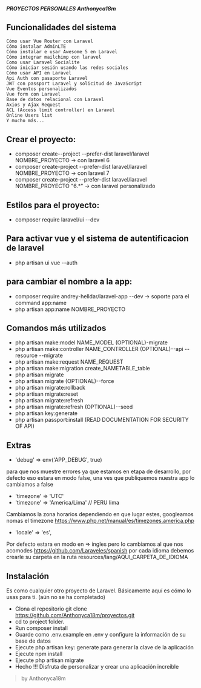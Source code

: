 ##### PROYECTOS PERSONALES Anthonyca18m
## Funcionalidades del sistema
    Cómo usar Vue Router con Laravel
    Cómo instalar AdminLTE
    Cómo instalar e usar Awesome 5 en Laravel
    Cómo integrar mailchimp con laravel
    Como usar Laravel Socialite
    Cómo iniciar sesión usando las redes sociales
    Cómo usar API en Laravel
    Api Auth con pasaporte Laravel
    JWT con passport Laravel y solicitud de JavaScript
    Vue Eventos personalizados
    Vue form con Laravel
    Base de datos relacional con Laravel
    Axios y Ajax Request
    ACL (Access limit controller) en Laravel
    Online Users list
    Y mucho más...


## Crear el proyecto:
- composer create--project  --prefer-dist laravel/laravel NOMBRE_PROYECTO  -> con laravel 6
- composer create-project  --prefer-dist laravel/laravel NOMBRE_PROYECTO   -> con laravel 7
- composer create-project  --prefer-dist laravel/laravel NOMBRE_PROYECTO  "6.*"   -> con laravel personalizado
  
## Estilos para el proyecto: 
- composer require laravel/ui --dev
  
## Para activar vue y el sistema de autentificacion de laravel
- php artisan ui vue  --auth
  
## para cambiar el nombre a la app:
- composer require andrey-helldar/laravel-app --dev    -> soporte para el command app:name
- php artisan app:name NOMBRE_PROYECTO

## Comandos más utilizados
- php artisan make:model NAME_MODEL (OPTIONAL)-migrate
- php artisan make:controller NAME_CONTROLLER (OPTIONAL)--api --resource --migrate
- php artisan make:request NAME_REQUEST
- php artisan make:migration create_NAMETABLE_table
- php artisan migrate
- php artisan migrate (OPTIONAL)--force
- php artisan migrate:rollback
- php artisan migrate:reset
- php artisan migrate:refresh
- php artisan migrate:refresh (OPTIONAL)--seed
- php artisan key:generate
- php artisan passport:install (READ DOCUMENTATION FOR SECURITY OF API)

## Extras

- 'debug' => env('APP_DEBUG', true)

 para que nos muestre errores ya que estamos en etapa de desarrollo, por defecto eso estara en modo false,
 una ves que publiquemos nuestra app lo cambiamos a false 

- 'timezone' => 'UTC'
- 'timezone' => 'America/Lima' // PERU lima

Cambiamos la zona horarios dependiendo en que lugar estes, googleamos nomas el timezone
https://www.php.net/manual/es/timezones.america.php

- 'locale' => 'es',

Por defecto estara en modo en => ingles pero lo cambiamos al que nos acomodes
https://github.com/Laraveles/spanish
por cada idioma debemos crearle su carpeta en la ruta resources/lang/AQUI_CARPETA_DE_IDIOMA

## Instalación
  Es como cualquier otro proyecto de Laravel. Básicamente aquí es cómo lo usas para ti. (aún no se ha completado)

- Clona el repositorio git clone https://github.com/Anthonyca18m/proyectos.git
- cd to project folder.
- Run composer install
- Guarde como .env.example en .env y configure la información de su base de datos
- Ejecute php artisan key: generate para generar la clave de la aplicación
- Ejecute npm install
- Ejecute php artisan migrate
- Hecho !!! Disfruta de personalizar y crear una aplicación increíble


>by Anthonyca18m

